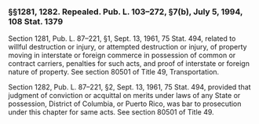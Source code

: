 ### §§1281, 1282. Repealed. Pub. L. 103–272, §7(b), July 5, 1994, 108 Stat. 1379 ###

Section 1281, Pub. L. 87–221, §1, Sept. 13, 1961, 75 Stat. 494, related to willful destruction or injury, or attempted destruction or injury, of property moving in interstate or foreign commerce in possession of common or contract carriers, penalties for such acts, and proof of interstate or foreign nature of property. See section 80501 of Title 49, Transportation.

Section 1282, Pub. L. 87–221, §2, Sept. 13, 1961, 75 Stat. 494, provided that judgment of conviction or acquittal on merits under laws of any State or possession, District of Columbia, or Puerto Rico, was bar to prosecution under this chapter for same acts. See section 80501 of Title 49.